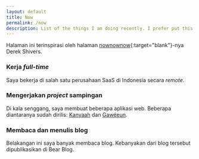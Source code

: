 ```yaml
---
layout: default
title: Now
permalink: /now
description: List of the things I am doing recently. I prefer put this on by blog rather than social media.
---
```


Halaman ini terinspirasi oleh halaman [nownownow](https://nownownow.com/about){:target="blank"}-nya Derek Shivers.

### Kerja *full-time*
Saya bekerja di salah satu perusahaan SaaS di Indonesia secara *remote*.

### Mengerjakan *project* sampingan
Di kala senggang, saya membuat beberapa aplikasi web. Beberapa diantaranya sudah dirilis: [Kanyaah](https://kanyaah) dan [Gawéeun](https://gaweeun.my.id).

### Membaca dan menulis blog
Belakangan ini saya banyak membaca blog. Kebanyakan dari blog tersebut dipublikasikan di Bear Blog.
